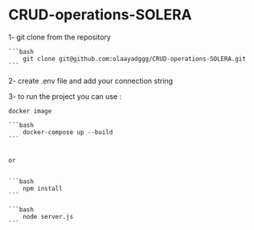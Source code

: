 # CRUD-operations-SOLERA

1- git clone from the repository 

    ```bash
        git clone git@github.com:olaayadggg/CRUD-operations-SOLERA.git
    ```

2- create .env file and add your connection string 


3- to run the project you can use : 

    docker image 

    ```bash
        docker-compose up --build 
    ```
    

    or 


    ```bash
        npm install
    ```

    ```bash
        node server.js
    ```





